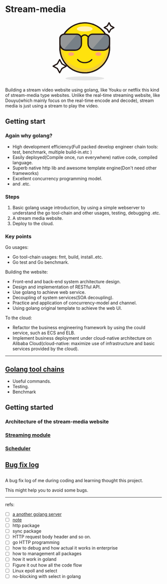 # Stream-media
<div style="text-align:center;">
<svg style="center" t="1587657066850" class="icon" viewBox="0 0 1024 1024" version="1.1" xmlns="http://www.w3.org/2000/svg" p-id="1346" width="200" height="200"><path d="M933.4 39.2l28.1 51.5 51.5 28.1-51.5 28.2-28.1 51.5-28.2-51.5-51.5-28.2 51.5-28.1z" fill="#FFFFFF" p-id="1347"></path><path d="M933.4 208.5c-3.7 0-7-2-8.8-5.2l-26.8-48.9-48.9-26.8c-3.2-1.8-5.2-5.1-5.2-8.8s2-7 5.2-8.8l48.9-26.8 26.8-48.9c1.8-3.2 5.1-5.2 8.8-5.2s7 2 8.8 5.2L969 83.2l48.9 26.8c3.2 1.8 5.2 5.1 5.2 8.8s-2 7-5.2 8.8L969 154.4l-26.8 48.9c-1.8 3.2-5.2 5.2-8.8 5.2z m-58.8-89.7l35.4 19.4c1.7 0.9 3.1 2.3 4 4l19.4 35.4 19.4-35.4c0.9-1.7 2.3-3.1 4-4l35.4-19.4-35.4-19.4c-1.7-0.9-3.1-2.3-4-4L933.4 60 914 95.5c-0.9 1.7-2.3 3.1-4 4l-35.4 19.3z" fill="#231815" p-id="1348"></path><path d="M119 643.4l38.1 69.8 69.8 38.2-69.8 38.1-38.1 69.9-38.2-69.9L11 751.4l69.8-38.2z" fill="#FFFFFF" p-id="1349"></path><path d="M119 869.4c-3.7 0-7-2-8.8-5.2L73.4 797 6.2 760.1C3 758.4 1 755 1 751.4s2-7 5.2-8.8l67.2-36.8 36.8-67.2c1.8-3.2 5.1-5.2 8.8-5.2s7 2 8.8 5.2l36.8 67.2 67.2 36.8c3.2 1.8 5.2 5.1 5.2 8.8s-2 7-5.2 8.8L164.6 797l-36.8 67.2c-1.8 3.2-5.2 5.2-8.8 5.2z m-87.2-118l53.8 29.4c1.7 0.9 3.1 2.3 4 4l29.4 53.8 29.4-53.8c0.9-1.7 2.3-3.1 4-4l53.8-29.4-53.9-29.4c-1.7-0.9-3.1-2.3-4-4L119 664.2 89.6 718c-0.9 1.7-2.3 3.1-4 4l-53.8 29.4z" fill="#231815" p-id="1350"></path><path d="M532.2 451.2m-409.4 0a409.4 409.4 0 1 0 818.8 0 409.4 409.4 0 1 0-818.8 0Z" fill="#F2CF3D" p-id="1351"></path><path d="M532.2 870.5c-56.6 0-111.5-11.1-163.2-33-49.9-21.1-94.8-51.4-133.3-89.9s-68.7-83.4-89.9-133.3c-21.9-51.7-33-106.6-33-163.2s11.1-111.5 33-163.2c21.1-49.9 51.4-94.8 89.9-133.3S319 85.9 369 64.8c51.7-21.9 106.6-33 163.2-33 56.6 0 111.5 11.1 163.2 33 49.9 21.1 94.8 51.4 133.3 89.9s68.7 83.4 89.9 133.3c21.9 51.7 33 106.6 33 163.2s-11.1 111.5-33 163.2c-21.1 49.9-51.4 94.8-89.9 133.3s-83.4 68.7-133.3 89.9c-51.7 21.8-106.6 32.9-163.2 32.9z m0-818.7c-53.9 0-106.2 10.6-155.4 31.4-47.6 20.1-90.3 48.9-126.9 85.6-36.7 36.7-65.5 79.4-85.6 126.9-20.8 49.2-31.4 101.5-31.4 155.4s10.6 106.2 31.4 155.4c20.1 47.6 48.9 90.3 85.6 126.9 36.7 36.7 79.4 65.5 126.9 85.6 49.2 20.8 101.5 31.4 155.4 31.4s106.2-10.6 155.4-31.4c47.6-20.1 90.3-48.9 126.9-85.6 36.7-36.7 65.5-79.4 85.6-126.9 20.8-49.2 31.4-101.5 31.4-155.4S921 344.9 900.2 295.7c-20.1-47.6-48.9-90.3-85.6-126.9-36.7-36.7-79.4-65.5-126.9-85.6-49.3-20.8-101.6-31.4-155.5-31.4z" fill="#231815" p-id="1352"></path><path d="M532.2 418.3m-376.5 0a376.5 376.5 0 1 0 753 0 376.5 376.5 0 1 0-753 0Z" fill="#FFE20D" p-id="1353"></path><path d="M532.2 870.5c-56.6 0-111.5-11.1-163.2-33-49.9-21.1-94.8-51.4-133.3-89.9s-68.7-83.4-89.9-133.3c-21.9-51.7-33-106.6-33-163.2s11.1-111.5 33-163.2c21.1-49.9 51.4-94.8 89.9-133.3S319 85.9 369 64.8c51.7-21.9 106.6-33 163.2-33 56.6 0 111.5 11.1 163.2 33 49.9 21.1 94.8 51.4 133.3 89.9s68.7 83.4 89.9 133.3c21.9 51.7 33 106.6 33 163.2s-11.1 111.5-33 163.2c-21.1 49.9-51.4 94.8-89.9 133.3s-83.4 68.7-133.3 89.9c-51.7 21.8-106.6 32.9-163.2 32.9z m0-818.7c-53.9 0-106.2 10.6-155.4 31.4-47.6 20.1-90.3 48.9-126.9 85.6-36.7 36.7-65.5 79.4-85.6 126.9-20.8 49.2-31.4 101.5-31.4 155.4s10.6 106.2 31.4 155.4c20.1 47.6 48.9 90.3 85.6 126.9 36.7 36.7 79.4 65.5 126.9 85.6 49.2 20.8 101.5 31.4 155.4 31.4s106.2-10.6 155.4-31.4c47.6-20.1 90.3-48.9 126.9-85.6 36.7-36.7 65.5-79.4 85.6-126.9 20.8-49.2 31.4-101.5 31.4-155.4S921 344.9 900.2 295.7c-20.1-47.6-48.9-90.3-85.6-126.9-36.7-36.7-79.4-65.5-126.9-85.6-49.3-20.8-101.6-31.4-155.5-31.4z" fill="#231815" p-id="1354"></path><path d="M402.2 140.3a130 42.1 0 1 0 260 0 130 42.1 0 1 0-260 0Z" fill="#FFF0B3" p-id="1355"></path><path d="M259.4 552.7a48.5 30 0 1 0 97 0 48.5 30 0 1 0-97 0Z" fill="#FFA178" p-id="1356"></path><path d="M708 552.7a48.5 30 0 1 0 97 0 48.5 30 0 1 0-97 0Z" fill="#FFA178" p-id="1357"></path><path d="M214.5 951.7a319.6 32.7 0 1 0 639.2 0 319.6 32.7 0 1 0-639.2 0Z" fill="#E5E5E5" p-id="1358"></path><path d="M532.2 703.2c-48.7 0-94.9-19.9-123.8-53.3-3.6-4.2-3.2-10.5 1-14.1 4.2-3.6 10.5-3.2 14.1 1 25.1 29 65.7 46.4 108.7 46.4 42.9 0 83.6-17.3 108.7-46.4 3.6-4.2 9.9-4.6 14.1-1 4.2 3.6 4.6 9.9 1 14.1-28.8 33.4-75.1 53.3-123.8 53.3z" fill="#231815" p-id="1359"></path><path d="M368.6 488.9H231.9c-60.3 0-109.1-48.9-109.1-109.1v-83.2c0-38.3 31-69.3 69.3-69.3h212c40.6 0 73.6 32.9 73.6 73.6v79c0 59.9-49.1 109-109.1 109z" fill="#969899" p-id="1360"></path><path d="M368.6 498.9H231.9c-65.7 0-119.1-53.4-119.1-119.1v-83.2c0-43.7 35.6-79.3 79.3-79.3h212c46.1 0 83.6 37.5 83.6 83.6v79c0 65.5-53.5 119-119.1 119zM192.2 237.2c-32.7 0-59.3 26.6-59.3 59.3v83.2c0 54.7 44.5 99.1 99.1 99.1h136.6c54.7 0 99.1-44.5 99.1-99.1v-79c0-35-28.5-63.6-63.6-63.6H192.2z" fill="#231815" p-id="1361"></path><path d="M406.4 227.4L188.3 475c16.1 8.7 34.2 13.9 53.5 13.9h116.9c65.7 0 119-58.5 119-122.2V300c0-39-31.6-70.7-71.3-72.6z" fill="#778087" p-id="1362"></path><path d="M375.3 498.9H225.2c-62 0-112.4-50.4-112.4-112.4v-82.7c0-47.7 38.8-86.6 86.6-86.6h201.7c47.7 0 86.6 38.8 86.6 86.6v82.7c0 62-50.4 112.4-112.4 112.4zM199.4 237.2c-36.7 0-66.6 29.9-66.6 66.6v82.7c0 50.9 41.4 92.4 92.4 92.4h150.1c50.9 0 92.4-41.4 92.4-92.4v-82.7c0-36.7-29.9-66.6-66.6-66.6H199.4z" fill="#231815" p-id="1363"></path><path d="M839.2 488.9H695.8c-60.2 0-109.1-48.8-109.1-109.1v-77.5c0-41.5 33.6-75.1 75.1-75.1h210.4c38.3 0 69.4 31.1 69.4 69.4v89.9c0 56.3-46.1 102.4-102.4 102.4z" fill="#969899" p-id="1364"></path><path d="M839.2 498.9H695.8c-65.7 0-119.1-53.4-119.1-119.1v-77.5c0-46.9 38.2-85.1 85.1-85.1h210.4c43.8 0 79.4 35.6 79.4 79.4v89.9c0 62-50.5 112.4-112.4 112.4zM661.8 237.2c-35.9 0-65.1 29.2-65.1 65.1v77.5c0 54.6 44.4 99.1 99.1 99.1h143.4c50.9 0 92.4-41.4 92.4-92.4v-89.9c0-32.7-26.6-59.4-59.4-59.4H661.8z" fill="#231815" p-id="1365"></path><path d="M870.3 227.4L652.2 475c16.1 8.7 34.2 13.9 53.5 13.9h116.9c65.7 0 119-58.5 119-122.2V300c0-39-31.6-70.7-71.3-72.6z" fill="#778087" p-id="1366"></path><path d="M832.4 498.9H695.8c-65.7 0-119.1-53.4-119.1-119.1v-76c0-47.7 38.8-86.6 86.6-86.6H865c47.7 0 86.6 38.8 86.6 86.6v76c0 65.6-53.5 119.1-119.2 119.1zM663.3 237.2c-36.7 0-66.6 29.9-66.6 66.6v76c0 54.7 44.5 99.1 99.1 99.1h136.6c54.7 0 99.1-44.5 99.1-99.1v-76c0-36.7-29.9-66.6-66.6-66.6H663.3z" fill="#231815" p-id="1367"></path><path d="M477.2 282.7c-1.6 0-3.2-0.4-4.7-1.2-4.9-2.6-6.7-8.7-4.1-13.5 12.7-23.6 37.1-38.3 63.8-38.3 26.5 0 50.8 14.5 63.6 37.9 2.6 4.8 0.9 10.9-4 13.6-4.8 2.6-10.9 0.9-13.6-4-9.2-16.9-26.9-27.5-46-27.5-19.3 0-36.9 10.6-46.1 27.7-1.9 3.4-5.3 5.3-8.9 5.3z" fill="#231815" p-id="1368"></path></svg>
</div>

Building a stream video website using golang, like Youku or netflix this kind of stream-media type websites. Unlike the real-time streaming website, like Douyu(which mainly focus on the real-time encode and decode), stream media is just using a stream to play the video.

## Getting start
### Again why golang?

- High development efficiency(Full packed develop engineer chain tools: test, benchmark, multiple build-in.etc )
- Easily deployed(Compile once, run everywhere) native code, compiled language.
- Superb native http lib and awesome template engine(Don't need other frameworks)
- Excellent concurrency programming model.
- and .etc.
### Steps

1. Basic golang usage introduction, by using a simple webserver to understand the go tool-chain and other usages, testing, debugging .etc.
2. A stream media website.
3. Deploy to the cloud.

### Key points
Go usages:
- Go tool-chain usages: fmt, build, install..etc.
- Go test and Go benchmark.

Building the website:
- Front-end and back-end system architecture design.
- Design and implementation of RESTful API.
- Use golang to achieve web service.
- Decoupling of system services(SOA decoupling).
- Practice and application of concurrency-model and channel.
- Using golang original template to achieve the web UI.

To the cloud:
- Refactor the business engineering framework by using the could service, such as ECS and ELB.
- Implement business deployment under cloud-native architecture on Alibaba Cloud(cloud-native: maximize use of infrastructure and basic services provided by the cloud).


---
## [Golang tool chains](./docs/01-golang-tools-chains.md)
- Useful commands.
- Testing.
- Benchmark

## Getting started

### Architecture of the stream-media website


### [Streaming module](./docs/04-streaming.md)

### [Scheduler](./docs/05-Scheduler.md)



## [Bug fix log](./docs/bug-fix-log.md)


##

A bug fix log of me during coding and learning thought this project.

This might help you to avoid some bugs.







---
refs:
- [ ] [a another golang server](https://blog.csdn.net/qq_44291044/article/details/99703150)
- [ ] [note](https://alanhou.org/golang-video-streaming/)
- [ ] http package
- [ ] sync package
- [ ] HTTP request body header and so on.
- [ ] go HTTP programming
- [ ] how to debug and how actual it works in enterprise
- [ ] how to management all packages
- [ ] how it work in goland
- [ ] Figure it out how all the code flow
- [ ] Linux epoll and select
- [ ] no-blocking with select in golang